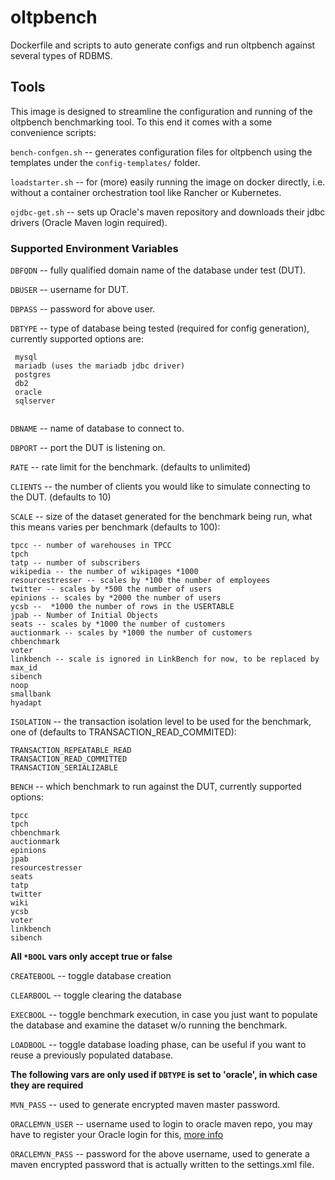 # oltpbench
Dockerfile and scripts to auto generate configs and run oltpbench against several types of RDBMS.

## Tools

This image is designed to streamline the configuration and running of the oltpbench benchmarking tool. To this end it comes with a some convenience scripts: 

`bench-confgen.sh` -- generates configuration files for oltpbench using the templates under the `config-templates/` folder.

`loadstarter.sh` -- for (more) easily running the image on docker directly, i.e. without a container orchestration tool like Rancher or Kubernetes.

`ojdbc-get.sh` -- sets up Oracle's maven repository and downloads their jdbc drivers (Oracle Maven login required).


### Supported Environment Variables

`DBFQDN` -- fully qualified domain name of the database under test (DUT).

`DBUSER` -- username for DUT.

`DBPASS` -- password for above user.

`DBTYPE` -- type of database being tested (required for config generation), currently supported options are:

```
 mysql
 mariadb (uses the mariadb jdbc driver)
 postgres
 db2
 oracle
 sqlserver
 
```

`DBNAME` -- name of database to connect to.

`DBPORT` -- port the DUT is listening on.

`RATE` -- rate limit for the benchmark. (defaults to unlimited)

`CLIENTS` -- the number of clients you would like to simulate connecting to the DUT. (defaults to 10)

`SCALE` -- size of the dataset generated for the benchmark being run, what this means varies per benchmark (defaults to 100):

```
tpcc -- number of warehouses in TPCC
tpch
tatp -- number of subscribers
wikipedia -- the number of wikipages *1000
resourcestresser -- scales by *100 the number of employees
twitter -- scales by *500 the number of users
epinions -- scales by *2000 the number of users
ycsb --  *1000 the number of rows in the USERTABLE
jpab -- Number of Initial Objects
seats -- scales by *1000 the number of customers
auctionmark -- scales by *1000 the number of customers
chbenchmark
voter
linkbench -- scale is ignored in LinkBench for now, to be replaced by max_id
sibench
noop
smallbank
hyadapt
```


`ISOLATION` -- the transaction isolation level to be used for the benchmark, one of (defaults to TRANSACTION_READ_COMMITED):

```
TRANSACTION_REPEATABLE_READ
TRANSACTION_READ_COMMITTED
TRANSACTION_SERIALIZABLE
```


`BENCH` -- which benchmark to run against the DUT, currently supported options:

```
tpcc
tpch
chbenchmark
auctionmark
epinions
jpab
resourcestresser
seats
tatp
twitter
wiki
ycsb
voter
linkbench
sibench

```


**All `*BOOL` vars only accept true or false**

`CREATEBOOL` -- toggle database creation

`CLEARBOOL` -- toggle clearing the database

`EXECBOOL` -- toggle benchmark execution, in case you just want to populate the database and examine the dataset w/o running the benchmark.

`LOADBOOL` -- toggle database loading phase, can be useful if you want to reuse a previously populated database.

**The following vars are only used if `DBTYPE` is set to 'oracle', in which case they are required**

`MVN_PASS` -- used to generate encrypted maven master password.

`ORACLEMVN_USER` -- username used to login to oracle maven repo, you may have to register your Oracle login for this, [more info](http://www.oracle.com/webfolder/application/maven/index.html)

`ORACLEMVN_PASS` -- password for the above username, used to generate a maven encrypted password that is actually written to the settings.xml file. 


